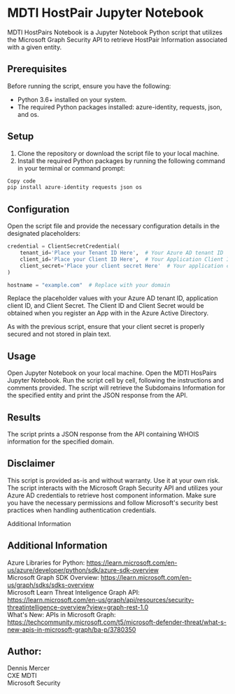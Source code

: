 # MDTI HostPair Jupyter Notebook

MDTI HostPairs Notebook is a Jupyter Notebook Python script that utilizes the Microsoft Graph Security API to retrieve HostPair Information associated with a given entity.

## Prerequisites
Before running the script, ensure you have the following:

- Python 3.6+ installed on your system.
- The required Python packages installed: azure-identity, requests, json, and os.

## Setup
1. Clone the repository or download the script file to your local machine.
2. Install the required Python packages by running the following command in your terminal or command prompt:
```python
Copy code
pip install azure-identity requests json os
```

## Configuration
Open the script file and provide the necessary configuration details in the designated placeholders:

```Python
credential = ClientSecretCredential(
    tenant_id='Place your Tenant ID Here',  # Your Azure AD tenant ID
    client_id='Place your Client ID Here',  # Your Application Client ID
    client_secret='Place your client secret Here'  # Your application client Secret which should never be stored in plain text
)

hostname = "example.com"  # Replace with your domain
```
Replace the placeholder values with your Azure AD tenant ID, application client ID, and Client Secret. The Client ID and Client Secret would be obtained when you register an App with in the Azure Active Directory.

As with the previous script, ensure that your client secret is properly secured and not stored in plain text.

## Usage
Open Jupyter Notebook on your local machine.
Open the MDTI HosPairs Jupyter Notebook.
Run the script cell by cell, following the instructions and comments provided.
The script will retrieve the Subdomains Information for the specified entity and print the JSON response from the API.

## Results
The script prints a JSON response from the API containing WHOIS information for the specified domain. 

## Disclaimer
This script is provided as-is and without warranty. Use it at your own risk. The script interacts with the Microsoft Graph Security API and utilizes your Azure AD credentials to retrieve host component information. Make sure you have the necessary permissions and follow Microsoft's security best practices when handling authentication credentials.

Additional Information
## Additional Information
Azure Libraries for Python: https://learn.microsoft.com/en-us/azure/developer/python/sdk/azure-sdk-overview  \
Microsoft Graph SDK Overview: https://learn.microsoft.com/en-us/graph/sdks/sdks-overview  \
Microsoft Learn Threat Inteligence Graph API: https://learn.microsoft.com/en-us/graph/api/resources/security-threatintelligence-overview?view=graph-rest-1.0 \
What's New: APIs in Microsoft Graph: https://techcommunity.microsoft.com/t5/microsoft-defender-threat/what-s-new-apis-in-microsoft-graph/ba-p/3780350

## Author:
Dennis Mercer\
CXE MDTI\
Microsoft Security
